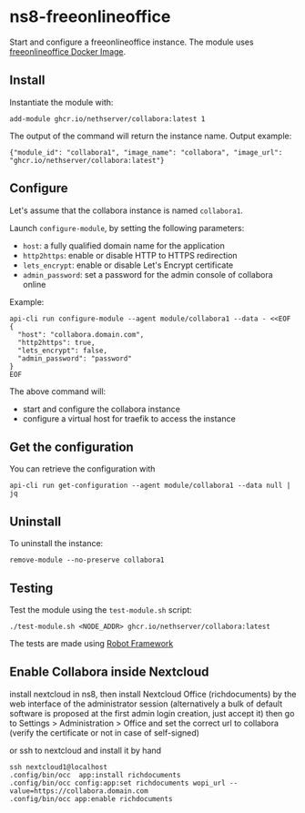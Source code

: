 # ns8-freeonlineoffice

Start and configure a freeonlineoffice instance.
The module uses [freeonlineoffice Docker Image](https://hub.docker.com/r/freeonlineoffice/online).

## Install

Instantiate the module with:

    add-module ghcr.io/nethserver/collabora:latest 1

The output of the command will return the instance name.
Output example:

    {"module_id": "collabora1", "image_name": "collabora", "image_url": "ghcr.io/nethserver/collabora:latest"}

## Configure

Let's assume that the collabora instance is named `collabora1`.

Launch `configure-module`, by setting the following parameters:
- `host`: a fully qualified domain name for the application
- `http2https`: enable or disable HTTP to HTTPS redirection
- `lets_encrypt`: enable or disable Let's Encrypt certificate
- `admin_password`: set a password for the admin console of collabora online

Example:

```
api-cli run configure-module --agent module/collabora1 --data - <<EOF
{
  "host": "collabora.domain.com",
  "http2https": true,
  "lets_encrypt": false,
  "admin_password": "password"
}
EOF
```

The above command will:
- start and configure the collabora instance
- configure a virtual host for traefik to access the instance

## Get the configuration
You can retrieve the configuration with

```
api-cli run get-configuration --agent module/collabora1 --data null | jq
```

## Uninstall

To uninstall the instance:

    remove-module --no-preserve collabora1

## Testing

Test the module using the `test-module.sh` script:


    ./test-module.sh <NODE_ADDR> ghcr.io/nethserver/collabora:latest

The tests are made using [Robot Framework](https://robotframework.org/)

## Enable Collabora inside Nextcloud

install nextcloud in ns8, then install Nextcloud Office (richdocuments) by the web interface of the administrator session (alternatively a bulk of default software is proposed at the first admin login creation, just accept it) then go to  Settings > Administration > Office and set the correct url to collabora (verify the certificate or not in case of self-signed)

or ssh to nextcloud and install it by hand

```
ssh nextcloud1@localhost
.config/bin/occ  app:install richdocuments
.config/bin/occ config:app:set richdocuments wopi_url --value=https://collabora.domain.com
.config/bin/occ app:enable richdocuments
```